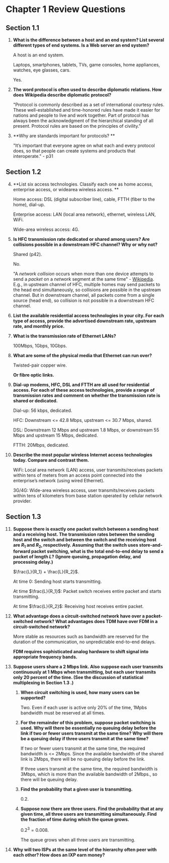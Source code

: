 # Chapter 1 Review Questions

## Section 1.1

1. **What is the difference between a host and an end system? List several different types of end
   systems. Is a Web server an end system?**

   A host is an end system.

   Laptops, smartphones, tablets, TVs, game consoles, home appliances, watches, eye glasses, cars.

   Yes.

2. **The word protocol is often used to describe diplomatic relations. How does Wikipedia
   describe diplomatic protocol?**

   "Protocol is commonly described as a set of international courtesy rules. These well-established and time-honored rules have made it easier for nations and people to live and work together. Part of protocol has always been the acknowledgment of the hierarchical standing of all present. Protocol rules are based on the principles of civility."

3. **Why are standards important for protocols?  **

   "It’s important that everyone agree on what each and every protocol does, so that people can create systems and products that interoperate." - p31

## Section 1.2

4. **List six access technologies. Classify each one as home access, enterprise access, or widearea wireless access. **

   Home access: DSL (digital subscriber line), cable, FTTH (fiber to the home), dial-up.

   Enterprise access: LAN (local area network), ethernet, wireless LAN, WiFi.

   Wide-area wireless access: 4G.

5. **Is HFC transmission rate dedicated or shared among users? Are collisions possible in a downstream HFC channel? Why or why not?**

   Shared (p42). 

   No.

   "A *network collision* occurs when more than one device attempts to send a *packet* on a *network* segment at the same time" - [Wikipedia](https://en.wikipedia.org/wiki/Collision_domain). E.g., in upstream channel of HFC, multiple homes may send packets to the head end simultaneously, so collisions are possible in the upstream channel. But in downstream channel, all packets come from a single source (head end), so collision is not possible in a downstream HFC channel.

6. **List the available residential access technologies in your city. For each type of access, provide the advertised downstream rate, upstream rate, and monthly price.**

7. **What is the transmission rate of Ethernet LANs?**

   100Mbps, 1Gbps, 10Gbps.

8. **What are some of the physical media that Ethernet can run over?**

   Twisted-pair copper wire.

   **Or fibre optic links.**

9. **Dial-up modems, HFC, DSL and FTTH are all used for residential access. For each of these access technologies, provide a range of transmission rates and comment on whether the transmission rate is shared or dedicated.**

   Dial-up: 56 kbps, dedicated.

   HFC: Downstream <= 42.8 Mbps, upstream <= 30.7 Mbps, shared.

   DSL: Downstream 12 Mbps and upstream 1.8 Mbps, or downstream 55 Mbps and upstream 15 Mbps, dedicated.

   FTTH: 20Mbps, dedicated.

10. **Describe the most popular wireless Internet access technologies today.­ Compare and contrast them.**

    WiFi: Local area network (LAN) access, user transmits/receives packets within tens of meters from an access point connected into the enterprise’s network (using wired Ethernet).

    3G/4G: Wide-area wireless access, user transmits/receives packets within tens of kilometers from base station operated by cellular network provider.

## Section 1.3

11. **Suppose there is exactly one packet switch between a sending host and a receiving host. The transmission rates between the sending host and the switch and between the switch and the receiving host are $R_1$ and $R_2$, respectively. Assuming that the switch uses store-and-forward packet switching, what is the total end-to-end delay to send a packet of length $L$? (Ignore queuing, propagation delay, and processing delay.)**

    $\frac{L}{R_1} + \frac{L}{R_2}$.

    At time $0$: Sending host starts transmitting.

    At time $\frac{L}{R_1}$: Packet switch receives entire packet and starts transmitting.

    At time $\frac{L}{R_2}$: Receiving host receives entire packet.

12. **What advantage does a circuit-switched network have over a packet-switched network? What advantages does TDM have over FDM in a circuit-switched network?**

    More stable as resources such as bandwidth are reserved for the duration of the communication, no unpredictable end-to-end delays.

    **FDM requires sophisticated analog hardware to shift signal into appropriate frequency bands.**

13. **Suppose users share a 2 Mbps link. Also suppose each user transmits continuously at 1
    Mbps when transmitting, but each user transmits only 20 percent of the time. (See the
    discussion of statistical multiplexing in Section 1.3 .)**

    1. **When circuit switching is used, how many users can be supported?**

       Two. Even if each user is active only 20% of the time, 1Mpbs bandwidth must be reserved at all times.

    2. **For the remainder of this problem, suppose packet switching is used. Why will there be
       essentially no queuing delay before the link if two or fewer users transmit at the same
       time? Why will there be a queuing delay if three users transmit at the same time?**

       If two or fewer users transmit at the same time, the required bandwidth is <= 2Mbps. Since the available bandwidth of the shared link is 2Mbps, there will be no queuing delay before the link.

       If three users transmit at the same time, the required bandwidth is 3Mbps, which is more than the available bandwidth of 2Mbps., so there will be queuing delay.

    3. **Find the probability that a given user is transmitting.**

       $0.2$.

    4. **Suppose now there are three users. Find the probability that at any given time, all three
       users are transmitting simultaneously. Find the fraction of time during which the queue
       grows.**

       $0.2^3 = 0.008.$

       The queue grows when all three users are transmitting.

14. **Why will two ISPs at the same level of the hierarchy often peer with each other? How does an IXP earn money?**

    














